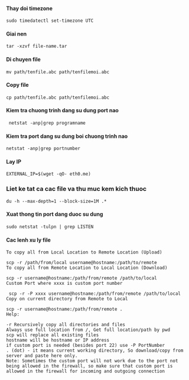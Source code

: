 #### Thay doi timezone
```
sudo timedatectl set-timezone UTC
```
#### Giai nen
```
tar -xzvf file-name.tar
```
#### Di chuyen file
```
mv path/tenfile.abc path/tenfilemoi.abc
```
#### Copy file
```
cp path/tenfile.abc path/tenfilemoi.abc
```
#### Kiem tra chuong trinh dang su dung port nao
```
 netstat -anp|grep programname
```
#### Kiem tra port dang su dung boi chuong trinh nao
```
netstat -anp|grep portnumber
```
#### Lay IP
```
EXTERNAL_IP=$(wget -qO- eth0.me)
```
### Liet ke tat ca cac file va thu muc kem kich thuoc
```
du -h --max-depth=1 --block-size=1M .*
```
#### Xuat thong tin port dang duoc su dung
```
sudo netstat -tulpn | grep LISTEN
```
#### Cac lenh xu ly file
```
To copy all from Local Location to Remote Location (Upload)

scp -r /path/from/local username@hostname:/path/to/remote
To copy all from Remote Location to Local Location (Download)

scp -r username@hostname:/path/from/remote /path/to/local
Custom Port where xxxx is custom port number

 scp -r -P xxxx username@hostname:/path/from/remote /path/to/local
Copy on current directory from Remote to Local

scp -r username@hostname:/path/from/remote .
Help:

-r Recursively copy all directories and files
Always use full location from /, Get full location/path by pwd
scp will replace all existing files
hostname will be hostname or IP address
if custom port is needed (besides port 22) use -P PortNumber
. (dot) - it means current working directory, So download/copy from server and paste here only.
Note: Sometimes the custom port will not work due to the port not being allowed in the firewall, so make sure that custom port is allowed in the firewall for incoming and outgoing connection
```
